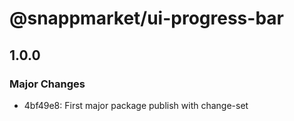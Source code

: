 # @snappmarket/ui-progress-bar

## 1.0.0
### Major Changes

- 4bf49e8: First major package publish with change-set
